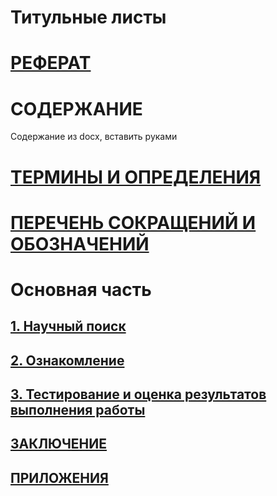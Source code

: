 # Титульные листы

# [РЕФЕРАТ](./main/referat.md)

# СОДЕРЖАНИЕ

Содержание из docx, вставить руками

# [ТЕРМИНЫ И ОПРЕДЕЛЕНИЯ](./main/terms_and_definitions.md)

# [ПЕРЕЧЕНЬ СОКРАЩЕНИЙ И ОБОЗНАЧЕНИЙ](./main/abbreviations.md)

# Основная часть

## [1. Научный поиск](./main/scientific_search.md)

## [2. Ознакомление](./main/familiarization.md)

## [3. Тестирование и оценка результатов выполнения работы](./main/tests_final.md)

## [ЗАКЛЮЧЕНИЕ](./main/conclusion.md)

## [ПРИЛОЖЕНИЯ](./main/attachments.md)

